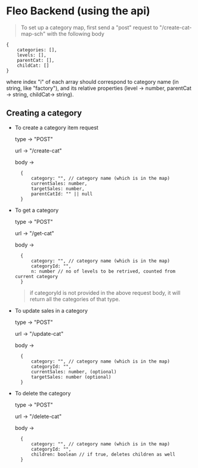 # Fleo Backend (using the api)

> To set up a category map, first send a "post" request to  "/create-cat-map-sch" with the following body

    {
        categories: [],
        levels: [],
        parentCat: [],
        childCat: []
    }

where index "i" of each array should correspond to category name (in string, like "factory"), and its relative properties (level -> number, parentCat -> string, childCat-> string).

## Creating a category

* To create a category item request
  
    type -> "POST"

    url -> "/create-cat"

    body ->

        {
            category: "", // category name (which is in the map)
            currentSales: number,
            targetSales: number,
            parentCatId: "" || null
        }

* To get a category
  
    type -> "POST"

    url -> "/get-cat"

    body ->

        {
            category: "", // category name (which is in the map)
            categoryId: "",
            n: number // no of levels to be retrived, counted from current category
        }

    > if categoryId is not provided in the above request body, it will return all the categories of that type.

* To update sales in a category
  
    type -> "POST"

    url -> "/update-cat"

    body ->

        {
            category: "", // category name (which is in the map)
            categoryId: "",
            currentSales: number, (optional)
            targetSales: number (optional)
        }
* To delete the category

    type -> "POST"

    url -> "/delete-cat"

    body ->

        {
            category: "", // category name (which is in the map)
            categoryId: "",
            children: boolean // if true, deletes children as well
        }

